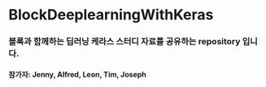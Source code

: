# BlockDeeplearningWithKeras

### 블록과 함께하는 딥러닝 케라스 스터디 자료를 공유하는 repository 입니다.
#### 참가자: Jenny, Alfred, Leon, Tim, Joseph

